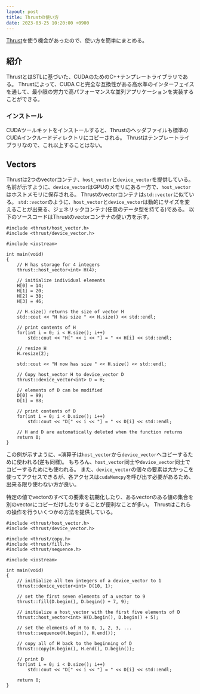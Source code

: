 ```yaml
---
layout: post
title: Thrustの使い方
date: 2023-03-25 10:20:00 +0900
---
```

[Thrust](https://github.com/NVIDIA/thrust)を使う機会があったので、使い方を簡単にまとめる。

## 紹介
ThrustとはSTLに基づいた、CUDAのためのC++テンプレートライブラリである。
Thrustによって、CUDA Cと完全な互換性がある高水準のインターフェイスを通して、最小限の労力で高パフォーマンスな並列アプリケーションを実装することができる。

### インストール
CUDAツールキットをインストールすると、Thrustのヘッダファイルも標準のCUDAインクルードディレクトリにコピーされる。
Thrustはテンプレートライブラリなので、これ以上することはない。

## Vectors
Thrustは2つのvectorコンテナ、`host_vector`と`device_vector`を提供している。
名前が示すように、`device_vector`はGPUのメモリにある一方で、`host_vector`はホストメモリに保存される。
Thrustのvectorコンテナは`std::vector`に似ている。
`std::vector`のように、`host_vector`と`device_vector`は動的にサイズを変えることが出来る、ジェネリックコンテナ(任意のデータ型を持てる)である。
以下のソースコードはThrustのvectorコンテナの使い方を示す。

```
#include <thrust/host_vector.h>
#include <thrust/device_vector.h>

#include <iostream>

int main(void)
{
    // H has storage for 4 integers
    thrust::host_vector<int> H(4);

    // initialize individual elements
    H[0] = 14;
    H[1] = 20;
    H[2] = 38;
    H[3] = 46;

    // H.size() returns the size of vector H
    std::cout << "H has size " << H.size() << std::endl;

    // print contents of H
    for(int i = 0; i < H.size(); i++)
        std::cout << "H[" << i << "] = " << H[i] << std::endl;

    // resize H
    H.resize(2);

    std::cout << "H now has size " << H.size() << std::endl;

    // Copy host_vector H to device_vector D
    thrust::device_vector<int> D = H;

    // elements of D can be modified
    D[0] = 99;
    D[1] = 88;

    // print contents of D
    for(int i = 0; i < D.size(); i++)
        std::cout << "D[" << i << "] = " << D[i] << std::endl;

    // H and D are automatically deleted when the function returns
    return 0;
}
```

この例が示すように、`=`演算子は`host_vector`から`device_vector`へコピーするために使われる(逆も同様)。
もちろん、`host_vector`同士や`device_vector`同士でコピーするためにも使われる。
また、`device_vector`の個々の要素は大かっこを使ってアクセスできるが、各アクセスは`cudaMemcpy`を呼び出す必要があるため、出来る限り使わない方が良い。

特定の値でvectorのすべての要素を初期化したり、あるvectorのある値の集合を別のvectorにコピーだけしたりすることが便利なことが多い。
Thrustはこれらの操作を行ういくつかの方法を提供している。

```
#include <thrust/host_vector.h>
#include <thrust/device_vector.h>

#include <thrust/copy.h>
#include <thrust/fill.h>
#include <thrust/sequence.h>

#include <iostream>

int main(void)
{
    // initialize all ten integers of a device_vector to 1
    thrust::device_vector<int> D(10, 1);

    // set the first seven elements of a vector to 9
    thrust::fill(D.begin(), D.begin() + 7, 9);

    // initialize a host_vector with the first five elements of D
    thrust::host_vector<int> H(D.begin(), D.begin() + 5);

    // set the elements of H to 0, 1, 2, 3, ...
    thrust::sequence(H.begin(), H.end());

    // copy all of H back to the beginning of D
    thrust::copy(H.begin(), H.end(), D.begin());

    // print D
    for(int i = 0; i < D.size(); i++)
        std::cout << "D[" << i << "] = " << D[i] << std::endl;

    return 0;
}
```


